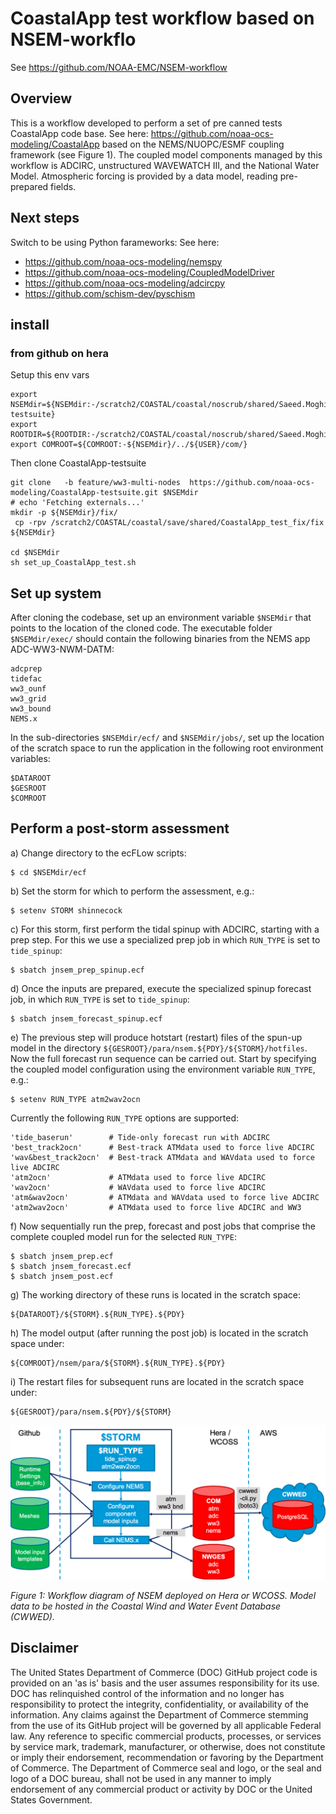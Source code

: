 # CoastalApp test workflow based on NSEM-workflo
See https://github.com/NOAA-EMC/NSEM-workflow

## Overview  
  
This is a workflow developed to perform a set of pre canned tests CoastalApp code base. See here: https://github.com/noaa-ocs-modeling/CoastalApp based on the NEMS/NUOPC/ESMF coupling framework (see Figure 1). The coupled model components managed by 
this workflow is ADCIRC, unstructured WAVEWATCH III, and the National Water Model. 
Atmospheric forcing is provided by a data model, reading pre-prepared fields.  
  
## Next steps 

Switch to be using Python farameworks:
See here:
- https://github.com/noaa-ocs-modeling/nemspy
- https://github.com/noaa-ocs-modeling/CoupledModelDriver
- https://github.com/noaa-ocs-modeling/adcircpy
- https://github.com/schism-dev/pyschism



## install
### from github on hera
Setup this env vars
```
export NSEMdir=${NSEMdir:-/scratch2/COASTAL/coastal/noscrub/shared/Saeed.Moghimi/coastalapp_test/temp/CoastalApp-testsuite}
export ROOTDIR=${ROOTDIR:-/scratch2/COASTAL/coastal/noscrub/shared/Saeed.Moghimi/coastalapp_test/temp/CoastalApp}
export COMROOT=${COMROOT:-${NSEMdir}/../${USER}/com/}
```
Then clone CoastalApp-testsuite
```
git clone   -b feature/ww3-multi-nodes  https://github.com/noaa-ocs-modeling/CoastalApp-testsuite.git $NSEMdir
# echo 'Fetching externals...'
mkdir -p ${NSEMdir}/fix/
 cp -rpv /scratch2/COASTAL/coastal/save/shared/CoastalApp_test_fix/fix ${NSEMdir}

cd $NSEMdir
sh set_up_CoastalApp_test.sh

``` 

## Set up system  
  
After cloning the codebase, set up an environment variable `$NSEMdir` that points to the 
location of the cloned code. The executable folder `$NSEMdir/exec/` should contain the following 
binaries from the NEMS app ADC-WW3-NWM-DATM:  
  
    adcprep  
    tidefac  
    ww3_ounf  
    ww3_grid  
    ww3_bound  
    NEMS.x  
  
In the sub-directories `$NSEMdir/ecf/` and `$NSEMdir/jobs/`, set up the location of the scratch space to run 
the application in the following root environment variables:  
  
    $DATAROOT  
    $GESROOT  
    $COMROOT  
  
## Perform a post-storm assessment  
   
a) Change directory to the ecFLow scripts:
  
    $ cd $NSEMdir/ecf  

b) Set the storm for which to perform the assessment, e.g.:  

    $ setenv STORM shinnecock  
   
c) For this storm, first perform the tidal spinup with ADCIRC, starting with a prep step. For this we use 
a specialized prep job in which `RUN_TYPE` is set to `tide_spinup`:  

    $ sbatch jnsem_prep_spinup.ecf  
  
d) Once the inputs are prepared, execute the specialized spinup forecast job, in which `RUN_TYPE` is set to `tide_spinup`:   

    $ sbatch jnsem_forecast_spinup.ecf  
  
e) The previous step will produce hotstart (restart) files of the spun-up model in the directory 
`${GESROOT}/para/nsem.${PDY}/${STORM}/hotfiles`. Now the full forecast run sequence can be carried out. Start by specifying
the coupled model configuration using the environment variable `RUN_TYPE`, e.g.:

    $ setenv RUN_TYPE atm2wav2ocn  

Currently the following `RUN_TYPE` options are supported:  

    'tide_baserun'        # Tide-only forecast run with ADCIRC
    'best_track2ocn'      # Best-track ATMdata used to force live ADCIRC  
    'wav&best_track2ocn'  # Best-track ATMdata and WAVdata used to force live ADCIRC  
    'atm2ocn'             # ATMdata used to force live ADCIRC  
    'wav2ocn'             # WAVdata used to force live ADCIRC  
    'atm&wav2ocn'         # ATMdata and WAVdata used to force live ADCIRC  
    'atm2wav2ocn'         # ATMdata used to force live ADCIRC and WW3   

f) Now sequentially run the prep, forecast and post jobs that comprise the complete coupled model run for the selected `RUN_TYPE`:

    $ sbatch jnsem_prep.ecf  
    $ sbatch jnsem_forecast.ecf  
    $ sbatch jnsem_post.ecf  
   
g) The working directory of these runs is located in the scratch space:   
   
    ${DATAROOT}/${STORM}.${RUN_TYPE}.${PDY}  
   
h) The model output (after running the post job) is located in the scratch space under:  
   
    ${COMROOT}/nsem/para/${STORM}.${RUN_TYPE}.${PDY}  
   
i) The restart files for subsequent runs are located in the scratch space under:  
   
    ${GESROOT}/para/nsem.${PDY}/${STORM}  


![](docs/nsem-workflow-060520.png)  

*Figure 1: Workflow diagram of NSEM deployed on Hera or WCOSS. Model data to be hosted in the Coastal Wind and Water Event Database (CWWED).*

## Disclaimer  
  
The United States Department of Commerce (DOC) GitHub project code is provided on an 'as is' basis and the user assumes responsibility for its use. DOC has relinquished control of the information and no longer has responsibility to protect the integrity, confidentiality, or availability of the information. Any claims against the Department of Commerce stemming from the use of its GitHub project will be governed by all applicable Federal law. Any reference to specific commercial products, processes, or services by service mark, trademark, manufacturer, or otherwise, does not constitute or imply their endorsement, recommendation or favoring by the Department of Commerce. The Department of Commerce seal and logo, or the seal and logo of a DOC bureau, shall not be used in any manner to imply endorsement of any commercial product or activity by DOC or the United States Government.
   
